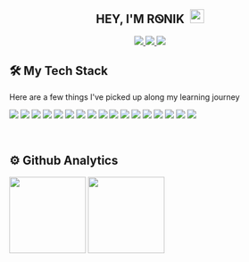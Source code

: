 <h2 align="center">HEY, I'M RᏫNIK &nbsp;<img src="https://media.giphy.com/media/hvRJCLFzcasrR4ia7z/giphy.gif" width="25px"></h2>


<p align="center">

<a href="https://www.linkedin.com/in/ronikb22/">
    <img src="https://img.shields.io/badge/-LinkedIn-ffffa0?style=for-the-badge&logo=linkedin&logoColor=0C61BF" />
</a>
              
<a href="mailto:ronikbhattacharjee22112000@gmail.com">
    <img src="https://img.shields.io/badge/-Gmail-ffffa0?style=for-the-badge&logo=gmail&logoColor=E34133" />
</a>
              
<a href="https://twitter.com/Ronik_DVR">
    <img src="https://img.shields.io/badge/-Twitter-ffffa0?style=for-the-badge&logo=twitter&logoColor=4C9BE5" />
</a>

</p>



<h2>🛠&nbsp;My Tech Stack</h2>

<p>Here are a few things I've picked up along my learning journey</p>

<p>
    <img src="https://img.shields.io/badge/HTML%20-%23F7DF1E.svg?&style=for-the-badge&color=E34F26&logo=html5&logoColor=white" />
    <img src="https://img.shields.io/badge/css%20-%23F7DF1E.svg?&style=for-the-badge&color=5CD8EE&logo=css3&logoColor=black" />
    <img src="https://img.shields.io/badge/JavaScript%20-%23F7DF1E.svg?&style=for-the-badge&color=F7DF1E&logo=javascript&logoColor=black" />
    <img src="https://img.shields.io/badge/Python%20-%23F7DF1E.svg?&style=for-the-badge&color=115B9A&logo=python&logoColor=white" />
    <img src="https://img.shields.io/badge/Django%20-%23F7DF1E.svg?&style=for-the-badge&color=0F4B13&logo=django&logoColor=white" />
    <img src="https://img.shields.io/badge/Flask%20-%23F7DF1E.svg?&style=for-the-badge&color=1f0b47&logo=flask&logoColor=white" />
    <img src="https://img.shields.io/badge/Figma%20-%23F7DF1E.svg?&style=for-the-badge&color=A259FF&logo=figma&logoColor=white" />
    <img src="https://img.shields.io/badge/Bootstrap%20-%23F7DF1E.svg?&style=for-the-badge&color=7044A3&logo=bootstrap&logoColor=white" />
    <img src="https://img.shields.io/badge/Sass%20-%23F7DF1E.svg?&style=for-the-badge&color=CD6799&logo=sass&logoColor=white" />
    <img src="https://img.shields.io/badge/SQLite%20-%23F7DF1E.svg?&style=for-the-badge&color=1E4C68&logo=sqlite&logoColor=white" />
    <img src="https://img.shields.io/badge/Git%20-%23F7DF1E.svg?&style=for-the-badge&color=abf&logo=git&logoColor=black" />
    <img src="https://img.shields.io/badge/GitHub%20-%23F7DF1E.svg?&style=for-the-badge&color=000&logo=github&logoColor=white" />
    <img src="https://img.shields.io/badge/%20-%23F7DF1E.svg?&style=for-the-badge&color=6633ff&logo=c&logoColor=white" />
    <img src="https://img.shields.io/badge/Java%20-%23F7DF1E.svg?&style=for-the-badge&color=8D6748&logo=java&logoColor=white" />
    <img src="https://img.shields.io/badge/Fast%20API%20-%23F7DF1E.svg?&style=for-the-badge&color=009485&logo=fastapi&logoColor=white" />
    <img src="https://img.shields.io/badge/GCP%20-%23F7DF1E.svg?&style=for-the-badge&color=E34133&logo=google%20cloud&logoColor=white" />
    <img src="https://img.shields.io/badge/React%20-%23F7DF1E.svg?&style=for-the-badge&color=61DAFB&logo=react&logoColor=black" />
</p>


<br>

<h2>⚙️&nbsp;Github Analytics</h2>

<div>

<img height="137px" src="https://github-readme-stats.vercel.app/api?username=Ronik22&hide_title=true&hide_border=true&show_icons=true&include_all_commits=true&count_private=true&line_height=21&theme=algolia" />

<img height="137px" src="https://github-readme-stats.vercel.app/api/top-langs/?username=Ronik22&hide_border=true&layout=compact&langs_count=8&theme=algolia"/>

</div>
